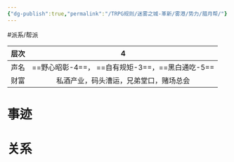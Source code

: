 ```yaml
---
{"dg-publish":true,"permalink":"/TRPG规则/迷雾之城-革新/雾港/势力/腊月帮/"}
---
```


#派系/帮派 

| 层次  |                 4                 |
| --- | :-------------------------------: |
| 声名  | ==野心昭彰-4==， ==自有规矩-3==，==黑白通吃-5== |
| 财富  |        私酒产业，码头漕运，兄弟堂口，赌场总会        |
# 事迹
# 关系
